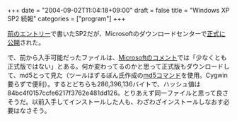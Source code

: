 +++
date = "2004-09-02T11:04:18+09:00"
draft = false
title = "Windows XP SP2 続報"
categories = ["program"]
+++

<a href="http://eany.mypost.ne.jp/archives/2004/08/windows_xp_sp2_1.html" title="Windows XP SP2 日本語版">前のエントリー</a>で書いたSP2だが、Microsoftのダウンロードセンターで<a href="http://www.microsoft.com/downloads/details.aspx?FamilyID=049c9dbe-3b8e-4f30-8245-9e368d3cdb5a&displaylang=ja" title="Windows XP Service Pack 2 Network Installation Package for IT Professionals and Developers">正式に公開</a>された。
<!--more-->
で、前から入手可能だったファイルは、<a href="http://www.itmedia.co.jp/news/articles/0408/20/news015.html" title="XP SP2日本語版正式バージョンがもう公開されている？">Microsoftのコメント</a>では「少なくとも正式版ではない」とある。何か変わってるのかと思って正式版もダウンロードして、md5とって見た（ツールはずるぼん氏作成の<a href="http://www.vector.co.jp/soft/win95/util/se224884.html" title="md5コマンド">md5コマンド</a>を使用。Cygwin要らずで便利）。するとどちらも286,396,136バイトで、ハッシュ値は84bc4f0157ccfe6217f3762e481dd126。とりあえず同一ファイルと思って良さそうだ。以前入手してインストールした人も、わざわざインストールしなおす必要はなさそう。
